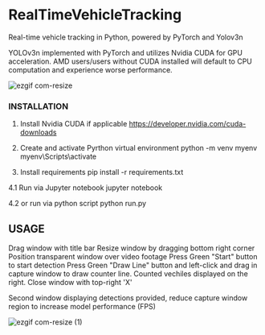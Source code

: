 # RealTimeVehicleTracking
Real-time vehicle tracking in Python, powered by PyTorch and Yolov3n

YOLOv3n implemented with PyTorch and utilizes Nvidia CUDA for GPU acceleration.
AMD users/users without CUDA installed will default to CPU computation and experience worse performance.

![ezgif com-resize](https://github.com/NoreNZ/RealTimeVehicleTracking/assets/50392938/a9a9abae-885b-4e16-93e9-b6caec9319ad)


### INSTALLATION ###

1. Install Nvidia CUDA if applicable
	https://developer.nvidia.com/cuda-downloads
	
2. Create and activate Pyrthon virtual environment
	python -m venv myenv
	myenv\Scripts\activate
	
3. Install requirements
	pip install -r requirements.txt

4.1 Run via Jupyter notebook
	jupyter notebook
	
4.2 or run via python script
  python run.py

## USAGE ## 

Drag window with title bar
Resize window by dragging bottom right corner
Position transparent window over video footage
Press Green "Start" button to start detection
Press Green "Draw Line" button and left-click and drag in capture window to draw counter line.
Counted vechiles displayed on the right.
Close window with top-right 'X'

Second window displaying detections provided, reduce capture window region to increase model performance (FPS)

![ezgif com-resize (1)](https://github.com/NoreNZ/RealTimeVehicleTracking/assets/50392938/759a9bac-656a-4a73-94dc-ca0267d0632c)
